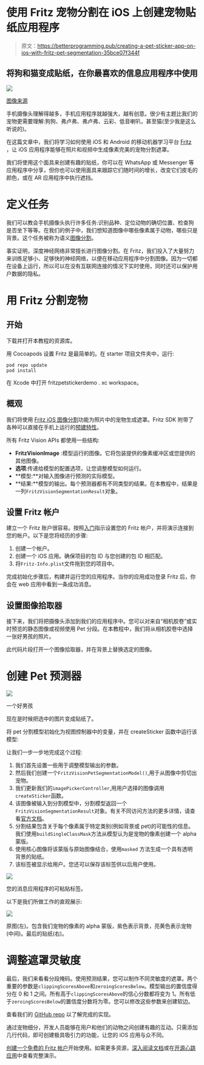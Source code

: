 # 使用 Fritz 宠物分割在 iOS 上创建宠物贴纸应用程序

> 原文：<https://betterprogramming.pub/creating-a-pet-sticker-app-on-ios-with-fritz-pet-segmentation-35bce07f344f>

## 将狗和猫变成贴纸，在你最喜欢的信息应用程序中使用

![](img/d12fdfc1fb4ec7c13cdd6a3aebbf80dd.png)

[图像来源](https://unsplash.com/photos/Zqy-x7K5Qcg)

手机摄像头理解得越多，手机应用程序就越强大，越有创意。很少有主题比我们的宠物更需要理解:狗狗、弗卢弗、弗卢弗、云彩、低音喇叭，甚至猫(至少我是这么听说的)。

在这篇文章中，我们将学习如何使用 iOS 和 Android 的移动机器学习平台 [Fritz](https://www.fritz.ai) ，让 iOS 应用程序能够在照片和视频中生成像素完美的宠物分割遮罩。

我们将使用这个面具来创建有趣的贴纸，你可以在 WhatsApp 或 Messenger 等应用程序中分享，但你也可以使用面具来跟踪它们随时间的增长，改变它们皮毛的颜色，或在 AR 应用程序中执行遮挡。

# 定义任务

我们可以教会手机摄像头执行许多任务:识别品种、定位动物的确切位置、检查狗是否坐下等等。在我们的例子中，我们想知道图像中哪些像素属于动物，哪些只是背景。这个任务被称为语义[图像分割](https://www.fritz.ai/features/image-segmentation.html)。

事实证明，深度神经网络非常擅长进行图像分割。在 Fritz，我们投入了大量努力来训练足够小、足够快的神经网络，以便在移动应用程序中分割图像。因为一切都在设备上运行，所以可以在没有互联网连接的情况下实时使用，同时还可以保护用户数据的隐私。

# 用 Fritz 分割宠物

## 开始

下载并打开本教程的资源库。

用 Cocoapods 设置 Fritz 是最简单的。在 starter 项目文件夹中，运行:

```
pod repo update
pod install
```

在 Xcode 中打开 fritzpetstickerdemo . xc workspace。

## 概观

我们将使用 [Fritz iOS 图像分割](https://www.fritz.ai/features/image-segmentation.html)功能为照片中的宠物生成遮罩。Fritz SDK 附带了各种可以直接在手机上运行的[预建特性](https://www.fritz.ai/features/)。

所有 Fritz Vision APIs 都使用一些结构:

*   **FritzVisionImage** :模型运行的图像。它将包装提供的像素缓冲区或您提供的其他图像。
*   **选项**:传递给模型的配置选项，让您调整模型如何运行。
*   **模型:**对输入图像进行预测的实际模型。
*   **结果:**模型的输出。每个预测器都有不同类型的结果。在本教程中，结果是一列`FritzVisionSegmentationResult`对象。

## 设置 Fritz 帐户

建立一个 Fritz 账户很容易。按照[入门](https://docs.fritz.ai/develop/get-started-sdk.html)指示设置您的 Fritz 帐户，并将演示连接到您的帐户。以下是您将经历的步骤:

1.  创建一个帐户。
2.  创建一个 iOS 应用。确保项目的包 ID 与您创建的包 ID 相匹配。
3.  将`Fritz-Info.plist`文件拖到您的项目中。

完成初始化步骤后，构建并运行您的应用程序。当你的应用成功登录 Fritz 后，你会在 web 应用中看到一条成功消息。

## 设置图像拾取器

接下来，我们将把摄像头添加到我们的应用程序中。您可以对来自“相机胶卷”或实时预览的静态图像或视频使用 Pet 分段。在本教程中，我们将从相机胶卷中选择一张好男孩的照片。

此代码片段打开一个图像拾取器，并在背景上替换选定的图像。

# 创建 Pet 预测器

![](img/418c99c4624ea699c1026b3d6194a34d.png)

一个好男孩

现在是时候把选中的图片变成贴纸了。

将 pet 分割模型初始化为视图控制器中的变量，并在 createSticker 函数中运行该模型:

让我们一步一步地完成这个过程:

1.  我们首先设置一些用于调整模型输出的参数。
2.  然后我们创建一个`FritzVisionPetSegmentationModel()`,用于从图像中剪切出宠物。
3.  我们更新我们的`imagePickerController`,用用户选择的图像调用`createSticker`函数。
4.  该图像被输入到分割模型中，分割模型返回一个`FritzVisionSegmentationResult`对象。有关不同访问方法的更多详情，请查看[官方文档](https://docs.fritz.ai/develop/vision/image-segmentation/ios.html#mask-a-specific-class)。
5.  分割结果包含关于每个像素属于特定类别(例如背景或 pet)的可能性的信息。我们使用`buildSingleClassMask`方法从模型认为是宠物的像素创建一个 alpha 蒙版。
6.  使用核心图像将该蒙版与原始图像结合，使用`masked` 方法生成一个具有透明背景的贴纸。
7.  该标签被显示给用户。您还可以保存该标签供以后用户使用。

![](img/9f66c342e38f8b0830faf81c1a4b1fff.png)

您的消息应用程序的可粘贴标签。

以下是我们所做工作的直观展示:

![](img/7d056ef310fc6b6754b7357def96c07c.png)

原图(左)。包含我们宠物的像素的 alpha 蒙版，紫色表示背景，亮黄色表示宠物(中间)。最后的贴纸(右)。

# 调整遮罩灵敏度

最后，我们来看看分段掩码。使用预测结果，您可以制作不同灵敏度的遮罩。两个重要的参数是`clippingScoresAbove`和`zeroingScoresBelow`。模型输出的置信度得分在 0 和 1 之间。所有高于`clippingScoresAbove`的信心分数都将变为 1。所有低于`zeroingScoresBelow`的置信度分数将为零。您可以修改这些参数来创建软边。

查看我们的 [GitHub repo](https://github.com/fritzlabs/fritz-ios-tutorials/tree/master/FritzPetStickerDemo) 以了解完成的实现。

通过宠物细分，开发人员能够在用户和他们的动物之间创建有趣的互动。只需添加几行代码，即可创建极具吸引力的功能，让您的 iOS 应用与众不同。

[创建一个免费的 Fritz 帐户](https://app.fritz.ai/register)开始使用。如需更多资源，[深入阅读文档](https://docs.fritz.ai/develop/vision/image-segmentation/ios.html)或在[开源心跳应用](https://github.com/fritzlabs/heartbeat-ios)中查看完整演示。